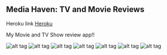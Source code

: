 ## Media Haven: TV and Movie Reviews

Heroku link [Heroku](http://avyishimediahaven.herokuapp.com)

My Movie and TV Show review app!!

![alt tag](https://cloud.githubusercontent.com/assets/6601494/5790441/6d62aafe-9e4d-11e4-82ce-fa2b3dd32ea0.jpg)
![alt tag](https://cloud.githubusercontent.com/assets/6601494/5790442/6d647104-9e4d-11e4-9fe0-3516296f5b80.jpg)
![alt tag](https://cloud.githubusercontent.com/assets/6601494/5790446/6d685d8c-9e4d-11e4-9fc3-77fc38dcbecc.jpg)
![alt tag](https://cloud.githubusercontent.com/assets/6601494/5790443/6d64a71e-9e4d-11e4-8284-01e91e57396c.jpg)
![alt tag](https://cloud.githubusercontent.com/assets/6601494/5790444/6d64faca-9e4d-11e4-91d9-09849edb97ac.jpg)
![alt tag](https://cloud.githubusercontent.com/assets/6601494/5790445/6d655204-9e4d-11e4-9c03-a1810efd6ec4.jpg)
![alt tag](https://cloud.githubusercontent.com/assets/6601494/5790447/6d739bac-9e4d-11e4-8405-1de195c071c2.jpg)